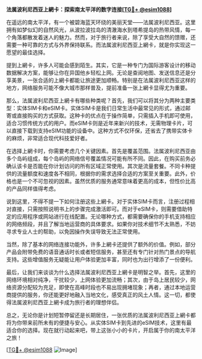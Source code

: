 **法属波利尼西亚上網卡：探索南太平洋的数字连接[[TG💪+ @esim1088](https://t.me/s/esim1088)]**

在遥远的南太平洋，有一个被碧海蓝天环绕的美丽天堂——法属波利尼西亚。这里拥有如梦似幻的自然风光，从波拉波拉岛的清澈海水到塔希提岛的热带风情，每一个角落都散发着迷人的魅力。然而，对于旅行者来说，除了享受大自然的馈赠，还需要一种可靠的方式与外界保持联系。而法属波利尼西亚上網卡，就是你实现这一愿望的最佳选择。

提到上網卡，许多人可能会感到陌生。其实，它是一种专门为国际游客设计的移动数据解决方案，能够让你在异国他乡轻松上网。无论是查阅地图、发送信息还是分享美景，一张合适的上網卡都能让旅途更加顺畅。特别是在法属波利尼西亚这样的地方，网络服务可能不像大城市那样普及，提前准备一张上網卡显得尤为重要。

那么，法属波利尼西亚上網卡有哪些种类呢？首先，我们可以将其分为两种主要类型：实体SIM卡和eSIM卡。实体SIM卡是我们日常生活中最常见的形式，通过邮寄或直接购买的方式获取。这种卡的优点在于操作简单，只需插入手机即可使用，适合习惯传统方式的用户。而eSIM卡则是近年来新兴的技术，无需物理卡片，可以直接下载到支持eSIM功能的设备中。这种方式不仅环保，还省去了携带实体卡的麻烦，非常适合现代科技爱好者。

在选择上網卡时，你需要考虑几个关键因素。首先是覆盖范围。法属波利尼西亚由多个岛屿组成，每个岛屿的网络信号覆盖情况可能有所不同。因此，在购买前务必确认该卡是否能在你计划访问的所有区域正常使用。其次是流量套餐。不同卡种提供的流量额度和速度各不相同，根据你的需求选择合适的方案至关重要。此外，价格也是一个不可忽视的因素。虽然优质的服务通常意味着更高的成本，但性价比高的产品同样值得考虑。

说到这里，不得不提一下如何注册这些上網卡。对于实体SIM卡而言，注册过程相对直接，只需按照说明书上的步骤完成激活即可。而对于eSIM卡，则需要借助特定的应用程序或网站进行在线配置。无论哪种方式，都需要确保你的手机支持相应的网络频段，并且了解当地运营商的具体要求。如果你对技术细节不太熟悉，不妨寻求专业人士的帮助，以免因操作失误导致无法正常使用。

当然，除了基本的网络连接功能外，许多上網卡还提供了额外的价值。例如，部分产品会附带免费的语音通话时长或者短信服务，甚至还有专门针对热门景点的导航支持。这些增值服务无疑能让用户体验更加丰富，同时也为出行增添了一份便利。

最后，让我们来谈谈为什么选择法属波利尼西亚上網卡是明智之举。首先，这里的网络环境相对纯净，干扰较少，上网体验更加流畅；其次，由于岛上居民较少，网络资源分配较为充足，即使在高峰时段也不易出现拥堵现象；再者，通过本地运营商提供的服务，你还能更好地融入当地文化，感受真正的风土人情。这一切，都使得法属波利尼西亚上網卡成为旅行者的理想伴侣。

总之，无论你是计划短暂停留还是长期居住，一张优质的法属波利尼西亚上網卡都将为你带来前所未有的便捷与安心。从实体SIM卡到先进的eSIM技术，这里有最适合你的选择。现在就行动起来吧，带上这张小小的卡片，开启属于你的南太平洋之旅！

[[TG💪+ @esim1088](https://t.me/s/esim1088) ![Image](https://i.postimg.cc/4NQfJmqS/Snipaste-2025-05-13-00-14-12.png)]
